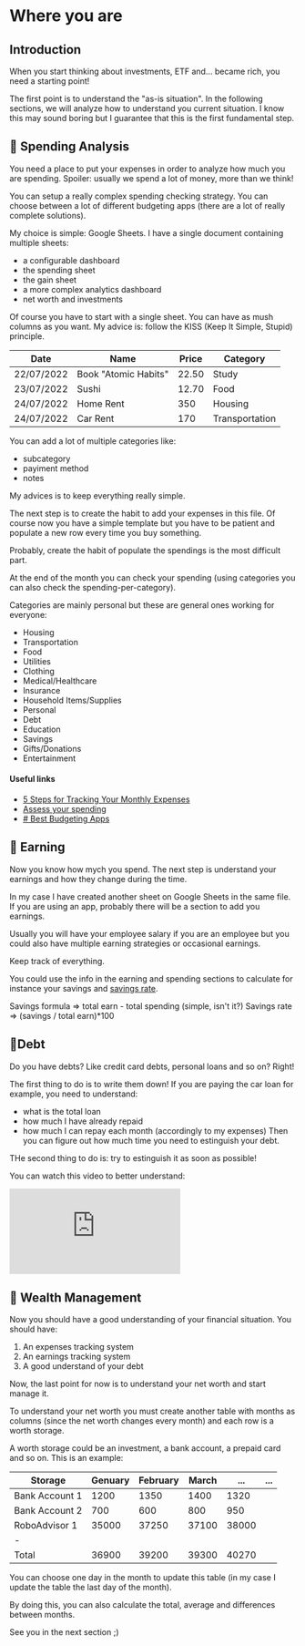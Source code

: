 # Where you are
## Introduction
When you start thinking about investments, ETF and... became rich, you need a starting point! 

The first point is to understand the "as-is situation". In the following sections, we will analyze how to understand you current situation. I know this may sound boring but I guarantee that this is the first fundamental step.

## 💸 Spending Analysis
You need a place to put your expenses in order to analyze how much you are spending.
Spoiler: usually we spend a lot of money, more than we think!

You can setup a really complex spending checking strategy.
You can choose between a lot of different budgeting apps (there are a lot of really complete solutions).

My choice is simple: Google Sheets. 
I have a single document containing multiple sheets: 
- a configurable dashboard
- the spending sheet
- the gain sheet
- a more complex analytics dashboard
- net worth and investments

Of course you have to start with a single sheet.
You can have as mush columns as you want. My advice is: follow the KISS (Keep It Simple, Stupid) principle.

| Date       | Name                 | Price | Category       |
| ---------- | -------------------- | ----- | -------------- |
| 22/07/2022 | Book "Atomic Habits" | 22.50 | Study          |
| 23/07/2022 | Sushi                | 12.70 | Food           |
| 24/07/2022 | Home Rent            | 350   | Housing        |
| 24/07/2022 | Car Rent             | 170   | Transportation | 

You can add a lot of multiple categories like: 
- subcategory
- payiment method
- notes

My advices is to keep everything really simple.

The next step is to create the habit to add your expenses in this file. Of course now you have a simple template but you have to be patient and populate a new row every time you buy something.

Probably, create the habit of populate the spendings is the most difficult part.

At the end of the month you can check your spending (using categories you can also check the spending-per-category).

Categories are mainly personal but these are general ones working for everyone: 
-   Housing
-   Transportation
-   Food
-   Utilities
-   Clothing
-   Medical/Healthcare
-   Insurance
- Household Items/Supplies
- Personal
- Debt
- Education
- Savings
- Gifts/Donations
- Entertainment 

#### Useful links
- [5 Steps for Tracking Your Monthly Expenses](https://www.nerdwallet.com/article/finance/tracking-monthly-expenses)
- [Assess your spending](https://www.consumerfinance.gov/owning-a-home/prepare/assess-your-spending/)
- [# Best Budgeting Apps](https://www.forbes.com/advisor/banking/best-budgeting-apps/)

## 🤑 Earning 
Now you know how mych you spend. The next step is understand your earnings and how they change during the time. 

In my case I have created another sheet on Google Sheets in the same file. If you are using an app, probably there will be a section to add you earnings. 

Usually you will have your employee salary if you are an employee but you could also have multiple earning strategies or occasional earnings. 

Keep track of everything. 

You could use the info in the earning and spending sections to calculate for instance your savings and [savings rate](https://www.investopedia.com/terms/s/savings-rate.asp).

Savings formula => total earn - total spending (simple, isn't it?)
Savings rate => (savings / total earn)\*100


## 🐻Debt
Do you have debts? Like credit card debts, personal loans and so on? 
Right! 

The first thing to do is to write them down! If you are paying the car loan for example, you need to understand:
- what is the total loan
- how much I have already repaid
- how much I can repay each month (accordingly to my expenses)
Then you can figure out how much time you need to estinguish your debt.

THe second thing to do is: try to estinguish it as soon as possible! 

You can watch this video to better understand: 
<iframe  src="https://www.youtube.com/embed/S9x1FoosIDo" title="YouTube video player" frameborder="0" allow="accelerometer; autoplay; clipboard-write; encrypted-media; gyroscope; picture-in-picture" allowfullscreen></iframe>


## 👛 Wealth Management

Now you should have a good understanding of your financial situation.
You should have: 
1. An expenses tracking system
2. An earnings tracking system
3. A good understand of your debt

Now, the last point for now is to understand your net worth and start manage it.

To understand your net worth you must create another table with months as columns (since the net worth changes every month) and each row is a worth storage.

A worth storage could be an investment, a bank account, a prepaid card and so on.
This is an example: 

| Storage        | Genuary | February | March | ...   | ... |
| -------------- | ------- | -------- | ----- | ----- | --- |
| Bank Account 1 | 1200    | 1350     | 1400  | 1320  |     |
| Bank Account 2 | 700     | 600      | 800   | 950   |     |
| RoboAdvisor 1  | 35000   | 37250    | 37100 | 38000 |     |
| -              |         |          |       |       |     |
| Total          | 36900   | 39200    | 39300 | 40270 |     |

You can choose one day in the month to update this table (in my case I update the table the last day of the month).

By doing this, you can also calculate the total, average and differences between months.

See you in the next section ;) 